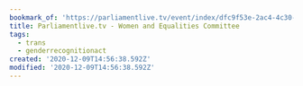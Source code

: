 ```yaml
---
bookmark_of: 'https://parliamentlive.tv/event/index/dfc9f53e-2ac4-4c30-8712-e3df47938fd7'
title: Parliamentlive.tv - Women and Equalities Committee
tags:
  - trans
  - genderrecognitionact
created: '2020-12-09T14:56:38.592Z'
modified: '2020-12-09T14:56:38.592Z'
---
```

 
